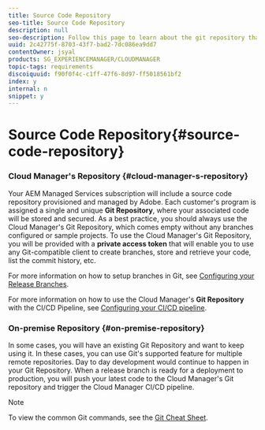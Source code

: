 ```yaml
---
title: Source Code Repository
seo-title: Source Code Repository
description: null
seo-description: Follow this page to learn about the git repository that is provisioned for each program you have in Cloud Manager.
uuid: 2c42775f-8703-43f7-bad2-7dc086ea9dd7
contentOwner: jsyal
products: SG_EXPERIENCEMANAGER/CLOUDMANAGER
topic-tags: requirements
discoiquuid: f90f0f4c-c1ff-47f6-8d97-ff5018561bf2
index: y
internal: n
snippet: y
---
```


# Source Code Repository{#source-code-repository}

### Cloud Manager's Repository {#cloud-manager-s-repository}

Your AEM Managed Services subscription will include a source code repository provisioned and managed by Adobe. Each customer's program is assigned a single and unique **Git Repository**, where your associated code will be stored and secured. As a best practice, you should always use the Cloud Manager's Git Repository, which comes empty without any branches configured or sample projects. To use the Cloud Manager's Git Repository, you will be provided with a **private access token** that will enable you to use any Git-compatible client to create branches, store and retrieve your code, list the commit history, etc.

For more information on how to setup branches in Git, see [Configuring your Release Branches](../using/configure-your-release-branches.md).

For more information on how to use the Cloud Manager's **Git Repository** with the CI/CD Pipeline, see [Configuring your CI/CD pipeline](../using/configuring-pipeline.md).

### On-premise Repository {#on-premise-repository}

In some cases, you will have an existing Git Repository and want to keep using it. In these cases, you can use Git's supported feature for multiple remote repositories. Day to day development would continue to happen in your Git Repository. When a release branch is ready for a deployment to production, you will push your latest code to the Cloud Manager's Git repository and trigger the Cloud Manager CI/CD pipeline.

>[!NOTE]
>
>To view the common Git commands, see the [Git Cheat Sheet](https://services.github.com/on-demand/downloads/github-git-cheat-sheet.pdf).

